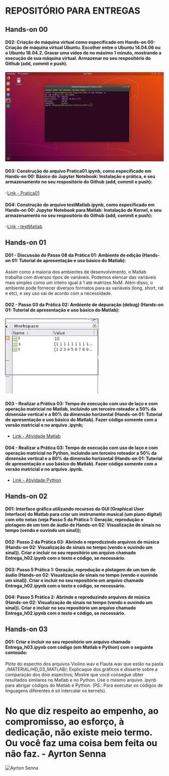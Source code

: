 # REPOSITÓRIO PARA ENTREGAS




## Hands-on 00
#### D02: Criação de máquina virtual como especificado em Hands-on 00: Criação de máquina virtual Ubuntu. Escolher entre o Ubuntu 14.04.06 ou o Ubuntu 18.04.2. Gravar uma vídeo de no máximo 1 minuto, mostrando a execução de sua máquina virtual. Armazenar no seu respositório do Github (add, commit e push).
![print-Ubuntu](https://github.com/diegorp22/diegopereira_DCO2004/blob/master/HD00-print_Ubuntu-version.png)


#### D03: Construção do arquivo Pratica01.ipynb, como especificado em Hands-on 00: Básico do Jupyter Notebook: Instalação e prática, e seu armazenamento no seu respositório do Github (add, commit e push):
-[Link - Pratica01](https://nbviewer.jupyter.org/github/diegorp22/diegopereira_DCO2004/blob/master/HD00-Pratica01.ipynb)

#### D04: Construção do arquivo testMatlab.ipynb, como especificado em Hands-on 00: Jupyter Notebook para Matlab: Instalação de Kernel, e seu armazenamento no seu respositório do Github (add, commit e push):
-[Link - testMatlab](https://nbviewer.jupyter.org/github/diegorp22/diegopereira_DCO2004/blob/master/HD00-testMatlab.ipynb)




## Hands-on 01
#### D01 - Discussão do Passo 08 da Prática 01: Ambiente de edição (Hands-on 01: Tutorial de apresentação e uso básico do Matlab):
Assim como a maioria dos ambientes de desenvolvimento, o Matlab trabalha com diversos tipos de variáveis. Podemos elencar das variáveis mais simples como um inteiro igual à 1 até matrizes NxM. Além disso, o ambiente pode fornecer diversos formatos para as variáveis (long, short, rat e etc), e sey uso vai de acordo com a necessidade.

#### D02 - Passo 03 da Prática 02: Ambiente de depuração (debug) (Hands-on 01: Tutorial de apresentação e uso básico do Matlab):
![print-Ubuntu](https://github.com/diegorp22/diegopereira_DCO2004/blob/master/HD01-print_Variaveis.png)

#### D03 - Realizar a Prática 03: Tempo de execução com uso de laço e com operação matricial no Matlab, incluindo um terceiro roteador a 50% da dimensão vertical e a 80% da dimensão horizontal (Hands-on 01: Tutorial de apresentação e uso básico do Matlab). Fazer código somente com a versão matricial e no arquivo .ipynb;
- [Link - Atividade Matlab](https://nbviewer.jupyter.org/github/diegorp22/diegopereira_DCO2004/blob/master/HD01-PlotMatlab.ipynb)

#### D04 - Realizar a Prática 03: Tempo de execução com uso de laço e com operação matricial no Python, incluindo um terceiro roteador a 50% da dimensão vertical e a 80% da dimensão horizontal (Hands-on 01: Tutorial de apresentação e uso básico do Matlab). Fazer código somente com a versão matricial e no arquivo .ipynb.
- [Link - Atividade Python](https://nbviewer.jupyter.org/github/diegorp22/diegopereira_DCO2004/blob/master/HD01-PlotPython.ipynb)




## Hands-on 02
#### D01: Interface gráfica utilizando recursos do GUI (Graphical User Interface) do Matlab para criar um instrumento musical (um piano digital) com oito notas (veja Passo 5 da Prática 1: Geração, reprodução e plotagem de um tom de áudio de Hands-on 02: Visualização de sinais no tempo (vendo e ouvindo um sinal));

#### D02: Passo 2 da Prática 03: Abrindo e reproduzindo arquivos de música (Hands-on 02: Visualização de sinais no tempo (vendo e ouvindo um sinal)). Criar e incluir no seu repositório um arquivo chamado Entrega_h02.ipynb com o texto e código, se necessário.

#### D03: Passo 5 Prática 1: Geração, reprodução e plotagem de um tom de áudio (Hands-on 02: Visualização de sinais no tempo (vendo e ouvindo um sinal)). Criar e incluir no seu repositório um arquivo chamado Entrega_h02.ipynb com o texto e código, se necessário.

#### D04: Passo 5 Prática 2: Abrindo e reproduzindo arquivos de música (Hands-on 02: Visualização de sinais no tempo (vendo e ouvindo um sinal)). Criar e incluir no seu repositório um arquivo chamado Entrega_h02.ipynb com o texto e código, se necessário.





## Hands-on 03
#### D01: Criar e incluir no seu repositório um arquivo chamado Entrega_h03.ipynb com código (em Matlab e Python) com o seguinte conteúdo:

Plote do espectro dos arquivos Violino.wav e Flauta.wav que estão na pasta ./MATERIAL/HD_03_MATLAB/;
Explicaque dos gráficos e disserte sobre a comparação dos dois espectros;
Mostre que você consegue obter resultados similares no Matlab e no Python. Use o mesmo arquivo .ipynb para abrigar códigos do  Matlab e Python. (PS.: Para executar os códigos de linguagens diferentes é só intercalar os kernels).













# No que diz respeito ao empenho, ao compromisso, ao esforço, à dedicação, não existe meio termo. Ou você faz uma coisa bem feita ou não faz. - Ayrton Senna
![Ayrton Senna](https://statig1.akamaized.net/bancodeimagens/8h/5f/n4/8h5fn4f4lf1gimpvs9iofogfd.jpg)
